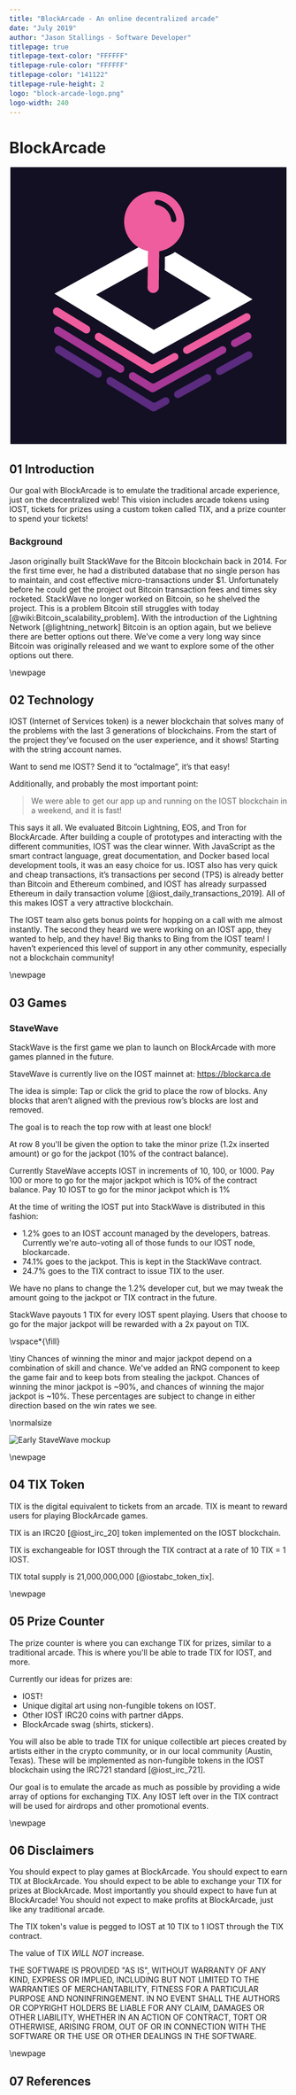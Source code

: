 ```yaml
---
title: "BlockArcade - An online decentralized arcade"
date: "July 2019"
author: "Jason Stallings - Software Developer"
titlepage: true
titlepage-text-color: "FFFFFF"
titlepage-rule-color: "FFFFFF"
titlepage-color: "141122"
titlepage-rule-height: 2
logo: "block-arcade-logo.png"
logo-width: 240
---
```


# BlockArcade

<p style="text-align: center;">
  <img src="./block-arcade-logo.png" />
</p>

## 01 Introduction

Our goal with BlockArcade is to emulate the traditional arcade experience, just on the decentralized web! This vision includes arcade tokens using IOST, tickets for prizes using a custom token called TIX, and a prize counter to spend your tickets!

### Background

Jason originally built StackWave for the Bitcoin blockchain back in 2014. For the first time ever, he had a distributed database that no single person has to maintain, and cost effective micro-transactions under $1. Unfortunately before he could get the project out Bitcoin transaction fees and times sky rocketed. StackWave no longer worked on Bitcoin, so he shelved the project. This is a problem Bitcoin still struggles with today [@wiki:Bitcoin_scalability_problem].
With the introduction of the Lightning Network [@lightning_network] Bitcoin is an option again, but we believe there are better options out there. We’ve come a very long way since Bitcoin was originally released and we want to explore some of the other options out there.

\newpage

## 02 Technology

IOST (Internet of Services token) is a newer blockchain that solves many of the problems with the last 3 generations of blockchains. From the start of the project they’ve focused on the user experience, and it shows! Starting with the string account names. 

Want to send me IOST? Send it to “octalmage”, it’s that easy!

Additionally, and probably the most important point:

> We were able to get our app up and running on the IOST blockchain in a weekend, and it is fast!

This says it all. We evaluated Bitcoin Lightning, EOS, and Tron for BlockArcade. After building a couple of prototypes and interacting with the different communities, IOST was the clear winner. With JavaScript as the smart contract language, great documentation, and Docker based local development tools, it was an easy choice for us.
IOST also has very quick and cheap transactions, it’s transactions per second (TPS) is already better than Bitcoin and Ethereum combined, and IOST has already surpassed Ethereum in daily transaction volume [@iost_daily_transactions_2019]. All of this makes IOST a very attractive blockchain.

The IOST team also gets bonus points for hopping on a call with me almost instantly. The second they heard we were working on an IOST app, they wanted to help, and they have! Big thanks to Bing from the IOST team! I haven’t experienced this level of support in any other community, especially not a blockchain community!

\newpage

## 03 Games

### StaveWave 

StackWave is the first game we plan to launch on BlockArcade with more games planned in the future.

StaveWave is currently live on the IOST mainnet at:
https://blockarca.de

The idea is simple: Tap or click the grid to place the row of blocks. Any blocks that aren’t aligned with the previous row’s blocks are lost and removed. 

The goal is to reach the top row with at least one block!

At row 8 you'll be given the option to take the minor prize (1.2x inserted amount) or go for the jackpot (10% of the contract balance). 

Currently StaveWave accepts IOST in increments of 10, 100, or 1000. Pay 100 or more to go for the major jackpot which is 10% of the contract balance. Pay 10 IOST to go for the minor jackpot which is 1%

At the time of writing the IOST put into StackWave is distributed in this fashion:

* 1.2% goes to an IOST account managed by the developers, batreas. Currently we're auto-voting all of those funds to our IOST node, blockarcade. 
* 74.1% goes to the jackpot. This is kept in the StackWave contract. 
* 24.7% goes to the TIX contract to issue TIX to the user. 

We have no plans to change the 1.2% developer cut, but we may tweak the amount going to the jackpot or TIX contract in the future. 

StackWave payouts 1 TIX for every IOST spent playing. Users that choose to go for the major jackpot will be rewarded with a 2x payout on TIX.

\vspace*{\fill}

\tiny Chances of winning the minor and major jackpot depend on a combination of skill and chance. We've added an RNG component to keep the game fair and to keep bots from stealing the jackpot. Chances of winning the minor jackpot is ~90%, and chances of winning the major jackpot is ~10%. These percentages are subject to change in either direction based on the win rates we see.

\normalsize

![Early StaveWave mockup](./stackwave.png)

\newpage

## 04 TIX Token

TIX is the digital equivalent to tickets from an arcade. TIX is meant to reward users for playing BlockArcade games.

TIX is an IRC20 [@iost_irc_20] token implemented on the IOST blockchain. 

TIX is exchangeable for IOST through the TIX contract at a rate of 10 TIX = 1 IOST. 

TIX total supply is 21,000,000,000 [@iostabc_token_tix]. 

\newpage

## 05 Prize Counter

The prize counter is where you can exchange TIX for prizes, similar to a traditional arcade. This is where you'll be able to trade TIX for IOST, and more. 

Currently our ideas for prizes are:

* IOST!
* Unique digital art using non-fungible tokens on IOST.
* Other IOST IRC20 coins with partner dApps.
* BlockArcade swag (shirts, stickers). 

You will also be able to trade TIX for unique collectible art pieces created by artists either in the crypto community, or in our local community (Austin, Texas). These will be implemented as non-fungible tokens in the IOST blockchain using the IRC721 standard [@iost_irc_721]. 

Our goal is to emulate the arcade as much as possible by providing a wide array of options for exchanging TIX. Any IOST left over in the TIX contract will be used for airdrops and other promotional events. 

\newpage

## 06 Disclaimers

You should expect to play games at BlockArcade. You should expect to earn TIX at BlockArcade. You should expect to be able to exchange your TIX for prizes at BlockArcade. Most importantly you should expect to have fun at BlockArcade! You should not expect to make profits at BlockArcade, just like any traditional arcade. 

The TIX token's value is pegged to IOST at 10 TIX to 1 IOST through the TIX contract. 

The value of TIX *WILL NOT* increase. 

THE SOFTWARE IS PROVIDED "AS IS", WITHOUT WARRANTY OF ANY KIND, EXPRESS OR IMPLIED, INCLUDING BUT NOT LIMITED TO THE WARRANTIES OF MERCHANTABILITY, FITNESS FOR A PARTICULAR PURPOSE AND NONINFRINGEMENT. IN NO EVENT SHALL THE AUTHORS OR COPYRIGHT HOLDERS BE LIABLE FOR ANY CLAIM, DAMAGES OR OTHER LIABILITY, WHETHER IN AN ACTION OF CONTRACT, TORT OR OTHERWISE, ARISING FROM, OUT OF OR IN CONNECTION WITH THE SOFTWARE OR THE USE OR OTHER DEALINGS IN THE SOFTWARE.

\newpage

## 07 References